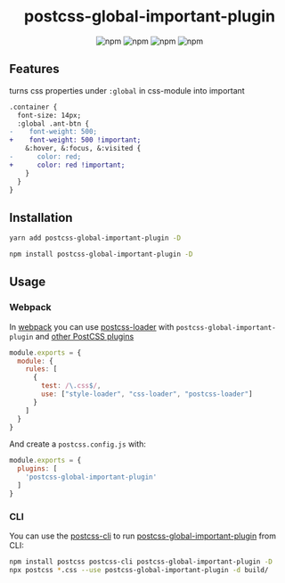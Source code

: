 [webpack]:https://webpack.js.org/
[postcss-loader]:https://github.com/postcss/postcss-loader
[postcss-global-important-plugin]:https://github.com/PorkSashimi/postcss-global-important-plugin
[other PostCSS plugins]: https://github.com/postcss/postcss#plugins
[postcss-cli]: https://github.com/postcss/postcss-cli

<h1 align="center">
  postcss-global-important-plugin
</h1>

<div align="center">
  <img alt="npm" src="https://img.shields.io/npm/v/postcss-global-important-plugin">
  <img alt="npm" src="https://img.shields.io/npm/dy/postcss-global-important-plugin">
  <img alt="npm" src="https://img.shields.io/badge/coverage-100%25-green">
  <img alt="npm" src="https://img.shields.io/badge/test-passing-blue">
</div>

## Features
turns css properties under `:global` in css-module into important

``` diff
.container {
  font-size: 14px;
  :global .ant-btn {
-    font-weight: 500;
+    font-weight: 500 !important;
    &:hover, &:focus, &:visited {
-      color: red;
+      color: red !important;
    }
  }
}
```

## Installation
```sh
yarn add postcss-global-important-plugin -D
```
```sh
npm install postcss-global-important-plugin -D
```

## Usage

### Webpack
In [webpack] you can use [postcss-loader] with `postcss-global-important-plugin` and [other PostCSS plugins]

```js
module.exports = {
  module: {
    rules: [
      {
        test: /\.css$/,
        use: ["style-loader", "css-loader", "postcss-loader"]
      }
    ]
  }
}
```
And create a `postcss.config.js` with:
```js
module.exports = {
  plugins: [
    'postcss-global-important-plugin'
  ]
}
```

### CLI
You can use the [postcss-cli] to run  [postcss-global-important-plugin] from CLI:

```sh
npm install postcss postcss-cli postcss-global-important-plugin -D
npx postcss *.css --use postcss-global-important-plugin -d build/
```